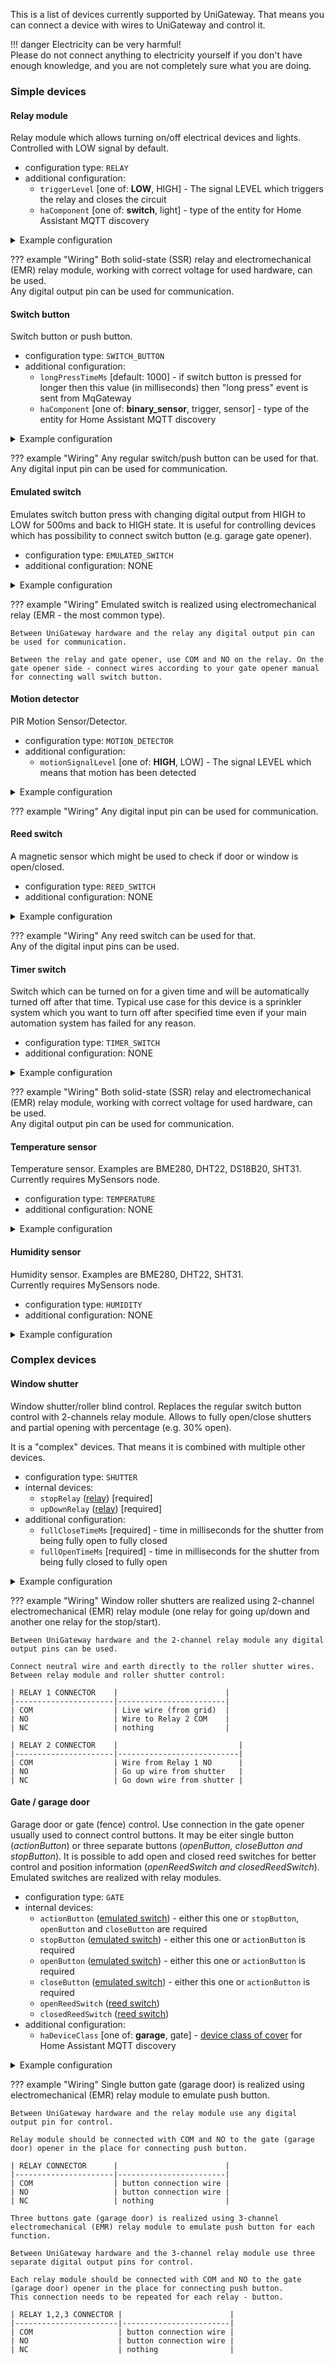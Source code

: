
This is a list of devices currently supported by UniGateway. That means you can connect a device with wires to UniGateway and control it.

!!! danger
    Electricity can be very harmful!    
    Please do not connect anything to electricity yourself if you don't have enough knowledge, 
    and you are not completely sure what you are doing.   

### Simple devices

#### Relay module
Relay module which allows turning on/off electrical devices and lights. Controlled with LOW signal by default.

- configuration type: `RELAY`
- additional configuration:
    - `triggerLevel` [one of: **LOW**, HIGH] - The signal LEVEL which triggers the relay and closes the circuit
    - `haComponent` [one of: **switch**, light] - type of the entity for Home Assistant MQTT discovery
  
<details>
<summary>Example configuration</summary>

```yaml
devices:
  - id: "workshop_light"
    type: RELAY
    name: "Workshop light"
    connectors:
      state: # connector configuration example for RaspberryPi
        gpio: 23
    config:
      triggerLevel: "LOW"
      haComponent: "light"
```
</details>

??? example "Wiring"
    Both solid-state (SSR) relay and electromechanical (EMR) relay module, working with correct voltage for used hardware, can be used.  
    Any digital output pin can be used for communication.


#### Switch button
Switch button or push button.

- configuration type: `SWITCH_BUTTON`
- additional configuration:
    - `longPressTimeMs` [default: 1000] - if switch button is pressed for longer then this value (in milliseconds) then "long press" event is sent from MqGateway 
    - `haComponent` [one of: **binary_sensor**, trigger, sensor] - type of the entity for Home Assistant MQTT discovery

<details>
<summary>Example configuration</summary>

```yaml
devices:
  - id: "workshop_light_switch"
    type: SWITCH_BUTTON
    name: "Workshop light switch"
    connectors:
      state: # connector configuration example for MqGateway
        portNumber: 1
        wireColor: "BLUE_WHITE"
    config:
      longPressTimeMs: 800
      haComponent: "sensor"
```
</details>

??? example "Wiring"
    Any regular switch/push button can be used for that.  
    Any digital input pin can be used for communication.


#### Emulated switch
Emulates switch button press with changing digital output from HIGH to LOW for 500ms and back to HIGH state. It is useful for controlling devices 
which has possibility to connect switch button (e.g. garage gate opener).

- configuration type: `EMULATED_SWITCH`
- additional configuration: NONE

<details>
<summary>Example configuration</summary>

```yaml
devices:
  - id: "garage_gate_switch"
    type: EMULATED_SWITCH
    name: "Garage gate switch"
    connectors:
      state: # connector configuration example for MqGateway
        portNumber: 1
        wires: BLUE_WHITE
```
</details>

??? example "Wiring"
    Emulated switch is realized using electromechanical relay (EMR - the most common type). 
    
    Between UniGateway hardware and the relay any digital output pin can be used for communication.   
    
    Between the relay and gate opener, use COM and NO on the relay. On the gate opener side - connect wires according to your gate opener manual 
    for connecting wall switch button.


#### Motion detector
PIR Motion Sensor/Detector.

- configuration type: `MOTION_DETECTOR`
- additional configuration:
    - `motionSignalLevel` [one of: **HIGH**, LOW] - The signal LEVEL which means that motion has been detected

<details>
<summary>Example configuration</summary>

```yaml
devices:
  - id: "garage_motion"
    type: MOTION_DETECTOR
    name: "Garage motion"
    connectors:
      state: # connector configuration example for MqGateway
        portNumber: 4
        wireColor: GREEN
        debounceMs: 100
    config:
      motionSignalLevel: HIGH
```
</details>

??? example "Wiring"
    Any digital input pin can be used for communication.

#### Reed switch

A magnetic sensor which might be used to check if door or window is open/closed.

- configuration type: `REED_SWITCH`
- additional configuration: NONE

<details>
<summary>Example configuration</summary>

```yaml
devices:
  - id: "workshop_door"
    type: REED_SWITCH
    name: "Workshop door"
    connectors: 
      state: # connector configuration example for RaspberryPi
        gpio: 24
```
</details>

??? example "Wiring"
    Any reed switch can be used for that.  
    Any of the digital input pins can be used.


#### Timer switch

Switch which can be turned on for a given time and will be automatically turned off after that time. Typical use case for this device is a sprinkler system which you want to turn off after specified time even if your main automation system has failed for any reason.

- configuration type: `TIMER_SWITCH`
- additional configuration: NONE

<details>
<summary>Example configuration</summary>

```yaml
devices:
  - id: "sprinklers_zone_1"
    type: TIMER_SWITCH
    name: "Sprinklers zone 1"
    connectors:
      state: # connector configuration example for RaspberryPi
        gpio: 24
```
</details>

??? example "Wiring"
    Both solid-state (SSR) relay and electromechanical (EMR) relay module, working with correct voltage for used hardware, can be used.  
    Any digital output pin can be used for communication.

#### Temperature sensor
Temperature sensor. Examples are BME280, DHT22, DS18B20, SHT31.  
Currently requires MySensors node.

- configuration type: `TEMPERATURE`
- additional configuration: NONE

<details>
<summary>Example configuration</summary>

```yaml
devices:
  - name: "Workshop temperature"
    id: "workshop_temperature"
    type: TEMPERATURE
    connectors:
      state:
        source: MYSENSORS
        nodeId: 10
        sensorId: 1
        type: V_TEMP
```
</details>

#### Humidity sensor
Humidity sensor. Examples are BME280, DHT22, SHT31.  
Currently requires MySensors node.

- configuration type: `HUMIDITY`
- additional configuration: NONE

<details>
<summary>Example configuration</summary>

```yaml
devices:
  - name: "Workshop humidity"
    id: "workshop_humidity"
    type: HUMIDITY
    connectors:
      state:
        source: MYSENSORS
        nodeId: 10
        sensorId: 0
        type: V_HUM
```
</details>


### Complex devices

#### Window shutter

Window shutter/roller blind control. Replaces the regular switch button control with 2-channels relay module.
Allows to fully open/close shutters and partial opening with percentage (e.g. 30% open).

It is a "complex" devices. That means it is combined with multiple other devices.

- configuration type: `SHUTTER`
- internal devices:
    - `stopRelay` ([relay](#relay-module)) [required]
    - `upDownRelay` ([relay](#relay-module)) [required]
- additional configuration:
    - `fullCloseTimeMs` [required] - time in milliseconds for the shutter from being fully open to fully closed
    - `fullOpenTimeMs` [required] - time in milliseconds for the shutter from being fully closed to fully open

<details>
<summary>Example configuration</summary>

```yaml
devices:
  - name: "Living room shutter"
    id: "living_room_shutter"
    type: SHUTTER
    internalDevices:
      stopRelay:
        referenceId: lr_shutter_stop_relay
      upDownRelay:
        referenceId: lr_shutter_updown_relay
    config:
      fullCloseTimeMs: 20000
      fullOpenTimeMs: 27000
  # Internal devices used by living_room_shutter
  - name: "livingroom left shutter stop relay"
    id: "lr_shutter_stop_relay"
    type: RELAY
    connectors:
      state: # connector configuration example for MqGateway
        portNumber: 14
        wireColor: GREEN
  - name: "livingroom left shutter up-down relay"
    id: "lr_shutter_updown_relay"
    type: RELAY
    connectors:
      state: # connector configuration example for MqGateway
        portNumber: 14
        wireColor: GREEN_WHITE
```
</details>

??? example "Wiring"
    Window roller shutters are realized using 2-channel electromechanical (EMR) relay module (one relay for going up/down and another one relay for the stop/start).

    Between UniGateway hardware and the 2-channel relay module any digital output pins can be used.
    
    Connect neutral wire and earth directly to the roller shutter wires.
    Between relay module and roller shutter control:
    
    | RELAY 1 CONNECTOR    |                        |
    |----------------------|------------------------|
    | COM                  | Live wire (from grid)  |
    | NO                   | Wire to Relay 2 COM    |
    | NC                   | nothing                |    
    
    | RELAY 2 CONNECTOR    |                           |
    |----------------------|---------------------------|
    | COM                  | Wire from Relay 1 NO      |
    | NO                   | Go up wire from shutter   |
    | NC                   | Go down wire from shutter |


#### Gate / garage door

Garage door or gate (fence) control. Use connection in the gate opener usually used to connect control buttons. It may be eiter single
button (_actionButton_) or three separate buttons (_openButton, closeButton and stopButton_).
It is possible to add open and closed reed switches for better control and position information (_openReedSwitch and closedReedSwitch_).
Emulated switches are realized with relay modules.

- configuration type: `GATE`
- internal devices:
    - `actionButton` ([emulated switch](#emulated-switch)) - either this one or `stopButton`, `openButton` and `closeButton` are required
    - `stopButton` ([emulated switch](#emulated-switch)) - either this one or `actionButton` is required
    - `openButton` ([emulated switch](#emulated-switch)) - either this one or `actionButton` is required
    - `closeButton` ([emulated switch](#emulated-switch)) - either this one or `actionButton` is required
    - `openReedSwitch` ([reed switch](#reed-switch))
    - `closedReedSwitch` ([reed switch](#reed-switch))
- additional configuration:
    - `haDeviceClass` [one of: **garage**, gate]  - [device class of cover](https://www.home-assistant.io/integrations/cover/#device-class) for Home Assistant MQTT discovery

<details>
<summary>Example configuration</summary>

Single (open/close/stop) button garage door or gate
```yaml
devices:
  - id: "garage_door"
    type: GATE
    name: "Garage door"
    internalDevices:
      actionButton:
        referenceId: "garage_door_action_button"
      closedReedSwitch:
        referenceId: "garage_door_closed_reed"
  # Internal devices used by garage_door
  - id: "garage_door_action_button"
    name: "Garage door action button"
    type: EMULATED_SWITCH
    connectors:
      state: # connector configuration example for MqGateway
        portNumber: 1
        wires: BLUE_WHITE
  - id: "garage_door_closed_reed"
    name: "Garage door closed"
    type: REED_SWITCH
    connectors:
      state: # connector configuration example for MqGateway
        portNumber: 3
        wireColor: GREEN_WHITE
```

Three buttons (open/close/stop) button garage door or gate
```yaml
devices:
  - name: "Entrance gate"
    id: "entrance_gate"
    type: GATE
    internalDevices:
      openButton:
        referenceId: "entrance_gate_open"
      closeButton:
        referenceId: "entrance_gate_close"
      stopButton:
        referenceId: "entrance_gate_stop"
      closedReedSwitch:
        referenceId: "gate_reed_switch"
    config:
      haDeviceClass: gate # "garage" by default
  - name: "Open - entrance gate"
    id: "entrance_gate_open"
    type: EMULATED_SWITCH
    connectors:
      state:
        portNumber: 20
        wireColor: BLUE_WHITE
  - name: "Close - entrance gate"
    id: "entrance_gate_close"
    type: EMULATED_SWITCH
    connectors:
      state:
        portNumber: 20
        wireColor: BLUE
  - name: "Stop - entrance gate"
    id: "entrance_gate_stop"
    type: EMULATED_SWITCH
    connectors:
      state:
        portNumber: 20
        wireColor: GREEN
  - name: "Gate reed switch"
    id: "gate_reed_switch"
    type: REED_SWITCH
    connectors:
      state:
        portNumber: 16
        wireColor: BLUE_WHITE
```
</details>

??? example "Wiring"
    Single button gate (garage door) is realized using electromechanical (EMR) relay module to emulate push button.

    Between UniGateway hardware and the relay module use any digital output pin for control.

    Relay module should be connected with COM and NO to the gate (garage door) opener in the place for connecting push button.  
    
    | RELAY CONNECTOR      |                        |
    |----------------------|------------------------|
    | COM                  | button connection wire |
    | NO                   | button connection wire |
    | NC                   | nothing                |

    Three buttons gate (garage door) is realized using 3-channel electromechanical (EMR) relay module to emulate push button for each function. 
    
    Between UniGateway hardware and the 3-channel relay module use three separate digital output pins for control.

    Each relay module should be connected with COM and NO to the gate (garage door) opener in the place for connecting push button.
    This connection needs to be repeated for each relay - button.
    
    | RELAY 1,2,3 CONNECTOR |                        |
    |-----------------------|------------------------|
    | COM                   | button connection wire |
    | NO                    | button connection wire |
    | NC                    | nothing                |
